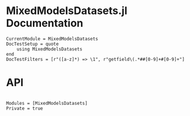 # MixedModelsDatasets.jl Documentation

```@meta
CurrentModule = MixedModelsDatasets
DocTestSetup = quote
    using MixedModelsDatasets
end
DocTestFilters = [r"([a-z]*) => \1", r"getfield\(.*##[0-9]+#[0-9]+"]
```

# API

```@index
```

```@autodocs
Modules = [MixedModelsDatasets]
Private = true
```

